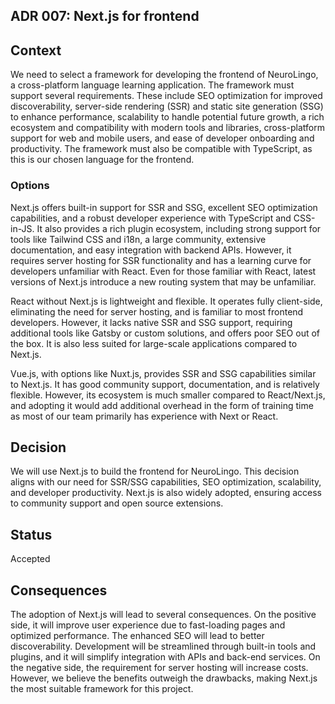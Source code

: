 ## ADR 007: Next.js for frontend

## Context
We need to select a framework for developing the frontend of NeuroLingo, a cross-platform language learning application. The framework must support several requirements. These include SEO optimization for improved discoverability, server-side rendering (SSR) and static site generation (SSG) to enhance performance, scalability to handle potential future growth, a rich ecosystem and compatibility with modern tools and libraries, cross-platform support for web and mobile users, and ease of developer onboarding and productivity. The framework must also be compatible with TypeScript, as this is our chosen language for the frontend. 

### Options

Next.js offers built-in support for SSR and SSG, excellent SEO optimization capabilities, and a robust developer experience with TypeScript and CSS-in-JS. It also provides a rich plugin ecosystem, including strong support for tools like Tailwind CSS and i18n, a large community, extensive documentation, and easy integration with backend APIs. However, it requires server hosting for SSR functionality and has a learning curve for developers unfamiliar with React. Even for those familiar with React, latest versions of Next.js introduce a new routing system that may be unfamiliar.

React without Next.js is lightweight and flexible. It operates fully client-side, eliminating the need for server hosting, and is familiar to most frontend developers. However, it lacks native SSR and SSG support, requiring additional tools like Gatsby or custom solutions, and offers poor SEO out of the box. It is also less suited for large-scale applications compared to Next.js.

Vue.js, with options like Nuxt.js, provides SSR and SSG capabilities similar to Next.js. It has good community support, documentation, and is relatively flexible. However, its ecosystem is much smaller compared to React/Next.js, and adopting it would add additional overhead in the form of training time as most of our team primarily has experience with Next or React.

## Decision

We will use Next.js to build the frontend for NeuroLingo. This decision aligns with our need for SSR/SSG capabilities, SEO optimization, scalability, and developer productivity. Next.js is also widely adopted, ensuring access to community support and open source extensions.

## Status

Accepted

## Consequences

The adoption of Next.js will lead to several consequences. On the positive side, it will improve user experience due to fast-loading pages and optimized performance. The enhanced SEO will lead to better discoverability. Development will be streamlined through built-in tools and plugins, and it will simplify integration with APIs and back-end services. On the negative side, the requirement for server hosting will increase costs. However, we believe the benefits outweigh the drawbacks, making Next.js the most suitable framework for this project.